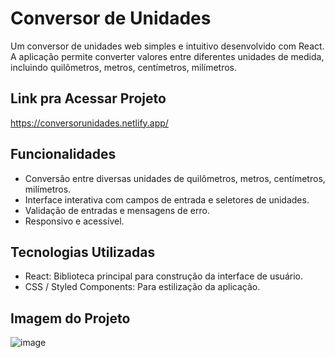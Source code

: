 # Conversor de Unidades
Um conversor de unidades web simples e intuitivo desenvolvido com React. A aplicação permite converter valores entre diferentes unidades de medida, incluindo quilômetros, metros, centímetros, milímetros.

## Link pra Acessar Projeto
https://conversorunidades.netlify.app/

## Funcionalidades
<ul>
  <li>Conversão entre diversas unidades de quilômetros, metros, centímetros, milímetros. </li>
  <li>Interface interativa com campos de entrada e seletores de unidades. </li>
  <li>Validação de entradas e mensagens de erro. </li>
  <li>Responsivo e acessível. </li>
</ul>

## Tecnologias Utilizadas
<ul>
  <li>
    React: Biblioteca principal para construção da interface de usuário.
  </li>
  <li>
    CSS / Styled Components: Para estilização da aplicação.
  </li>
</ul>

## Imagem do Projeto
![image](https://github.com/user-attachments/assets/71745b59-cda0-4fd0-981d-88a4a8b99795)
